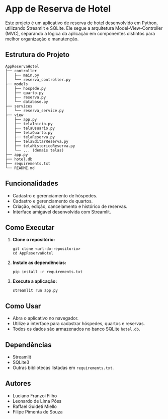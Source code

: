 # App de Reserva de Hotel

Este projeto é um aplicativo de reserva de hotel desenvolvido em Python, utilizando Streamlit e SQLite. Ele segue a arquitetura Model-View-Controller (MVC), separando a lógica da aplicação em componentes distintos para melhor organização e manutenção.

## Estrutura do Projeto

```
AppReservaHotel
├── controller
│   ├── main.py
│   └── reserva_controller.py
├── models
│   ├── hospede.py
│   ├── quarto.py
│   ├── reserva.py
│   └── database.py
├── services
│   └── reserva_service.py
├── view
│   ├── app.py
│   ├── telaInicio.py
│   ├── telaUsuario.py
│   ├── telaQuarto.py
│   ├── telaReserva.py
│   ├── telaEditarReserva.py
│   ├── telaHistoricoReserva.py
│   └── ... (demais telas)
├── app.py
├── hotel.db
├── requirements.txt
└── README.md
```

## Funcionalidades

- Cadastro e gerenciamento de hóspedes.
- Cadastro e gerenciamento de quartos.
- Criação, edição, cancelamento e histórico de reservas.
- Interface amigável desenvolvida com Streamlit.

## Como Executar

1. **Clone o repositório:**
   ```
   git clone <url-do-repositorio>
   cd AppReservaHotel
   ```

2. **Instale as dependências:**
   ```
   pip install -r requirements.txt
   ```

3. **Execute a aplicação:**
   ```
   streamlit run app.py
   ```

## Como Usar

- Abra o aplicativo no navegador.
- Utilize a interface para cadastrar hóspedes, quartos e reservas.
- Todos os dados são armazenados no banco SQLite `hotel.db`.

## Dependências

- Streamlit
- SQLite3
- Outras bibliotecas listadas em `requirements.txt`.

## Autores 

- Luciano Franzoi Filho 
- Leonardo de Lima Póss
- Raffael Guideti Miello
- Filipe Pimenta de Souza


